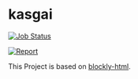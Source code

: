 # kasgai

[![Job Status](https://inspecode.rocro.com/badges/github.com/iPolyomino/kasgai/status?token=mSb8s64PV9KYgq5Wot8ExSduaJwNFFge6bdHkukL3FU)](https://inspecode.rocro.com/jobs/github.com/iPolyomino/kasgai/latest?completed=true)

[![Report](https://inspecode.rocro.com/badges/github.com/iPolyomino/kasgai/report?token=mSb8s64PV9KYgq5Wot8ExSduaJwNFFge6bdHkukL3FU&branch=master)](https://inspecode.rocro.com/reports/github.com/iPolyomino/kasgai/branch/master/summary)

This Project is based on [blockly-html](https://github.com/bwinf/blockly-html).
